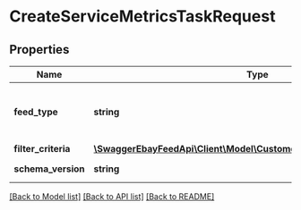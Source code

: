# CreateServiceMetricsTaskRequest

## Properties
Name | Type | Description | Notes
------------ | ------------- | ------------- | -------------
**feed_type** | **string** | The feedType specified for the task. The report lists the transaction details that contribute to the service metrics evaluation. Supported types include: CUSTOMER_SERVICE_METRICS_REPORT | [optional] 
**filter_criteria** | [**\SwaggerEbayFeedApi\Client\Model\CustomerServiceMetricsFilterCriteria**](CustomerServiceMetricsFilterCriteria.md) |  | [optional] 
**schema_version** | **string** | The version number of the file format. Valid value: 1.0 | [optional] 

[[Back to Model list]](../README.md#documentation-for-models) [[Back to API list]](../README.md#documentation-for-api-endpoints) [[Back to README]](../README.md)


